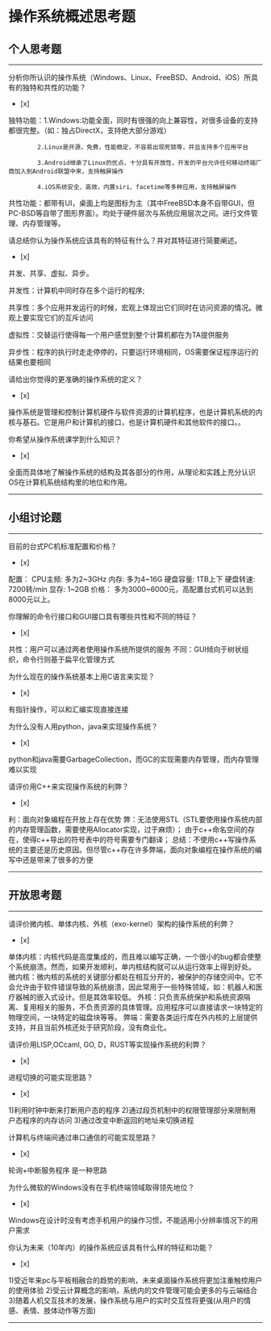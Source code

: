 # 操作系统概述思考题

## 个人思考题

---

分析你所认识的操作系统（Windows、Linux、FreeBSD、Android、iOS）所具有的独特和共性的功能？
- [x]  


> 
  独特功能：1.Windows:功能全面，同时有很强的向上兼容性，对很多设备的支持都很完整。（如：独占DirectX，支持绝大部分游戏）
           
            2.Linux是开源，免费，性能稳定，不容易出现死锁等，并且支持多个应用平台
           
            3.Android继承了Linux的优点，十分具有开放性，开发的平台允许任何移动终端厂商加入到Android联盟中来，支持触屏操作
           
            4.iOS系统安全、高效，内置siri、facetime等多种应用，支持触屏操作
          
  共性功能：都带有UI，桌面上均是图标为主（其中FreeBSD本身不自带GUI，但PC-BSD等自带了图形界面）。均处于硬件层次与系统应用层次之间。进行文件管理、内存管理等。


请总结你认为操作系统应该具有的特征有什么？并对其特征进行简要阐述。
- [x]  

>  
并发、共享、虚拟、异步。

并发性：计算机中同时存在多个运行的程序; 

共享性：多个应用并发运行的时候，宏观上体现出它们同时在访问资源的情况。微观上要实现它们的互斥访问 

虚拟性：交替运行使得每一个用户感觉到整个计算机都在为TA提供服务 

异步性：程序的执行时走走停停的，只要运行环境相同，OS需要保证程序运行的结果也要相同

请给出你觉得的更准确的操作系统的定义？
- [x]  

> 
   操作系统是管理和控制计算机硬件与软件资源的计算机程序，也是计算机系统的内核与基石。它是用户和计算机的接口，也是计算机硬件和其他软件的接口。。

你希望从操作系统课学到什么知识？
- [x]  

> 
  全面而具体地了解操作系统的结构及其各部分的作用，从理论和实践上充分认识OS在计算机系统结构里的地位和作用。

---

## 小组讨论题

---

目前的台式PC机标准配置和价格？
- [x]  
>
配置：
   CPU主频: 多为2~3GHz
   内存: 多为4~16G
   硬盘容量: 1TB上下
   硬盘转速: 7200转/min
   显存: 1~2GB
 价格： 
   多为3000~6000元，高配置台式机可以达到8000元以上。


你理解的命令行接口和GUI接口具有哪些共性和不同的特征？
- [x]  

> 
  共性：用户可以通过两者使用操作系统所提供的服务
  不同：GUI倾向于树状组织，命令行则基于扁平化管理方式

为什么现在的操作系统基本上用C语言来实现？
- [x]  

>  
  有指针操作，可以和汇编实现直接连接

为什么没有人用python，java来实现操作系统？
- [x]  

> 
  python和java需要GarbageCollection，而GC的实现需要内存管理，而内存管理难以实现

请评价用C++来实现操作系统的利弊？
- [x]  

> 
  利：面向对象编程在开放上存在优势
  弊：无法使用STL（STL要使用操作系统内部的内存管理函数，需要使用Allocator实现，过于麻烦）； 由于c++命名空间的存在，使得c++导出的符号表中的符号需要专门翻译；
  总结：不使用c++写操作系统的主要还是历史原因。但尽管c++存在许多弊端，面向对象编程在操作系统的编写中还是带来了很多的方便


---

## 开放思考题

---

请评价微内核、单体内核、外核（exo-kernel）架构的操作系统的利弊？
- [x]  

>  
   单体内核：内核代码是高度集成的，而且难以编写正确，一个很小的bug都会使整个系统崩溃。然而，如果开发顺利，单内核结构就可以从运行效率上得到好处。
   微内核：微内核的系统的关键部分都处在相互分开的，被保护的存储空间中。它不会允许由于软件错误导致的系统崩溃，因此常用于一些特殊领域，如：机器人和医疗器械的嵌入式设计。但是其效率较低。
   外核：只负责系统保护和系统资源隔离、复用相关的服务，不负责资源的具体管理。应用程序可以直接请求一块特定的物理空间，一块特定的磁盘块等等。 弊端：需要各类运行库在外内核的上层提供支持，并且当前外核还处于研究阶段，没有商业化。

请评价用LISP,OCcaml, GO, D，RUST等实现操作系统的利弊？
- [x]  

>  

进程切换的可能实现思路？
- [x]  

> 
   1)利用时钟中断来打断用户态的程序
   2)通过段页机制中的权限管理部分来限制用户态程序的内存访问
   3)通过改变中断返回的地址来切换进程

计算机与终端间通过串口通信的可能实现思路？
- [x]  

>  
   轮询+中断服务程序 是一种思路

为什么微软的Windows没有在手机终端领域取得领先地位？
- [x]  

>  
   Windows在设计时没有考虑手机用户的操作习惯，不能适用小分辨率情况下的用户需求

你认为未来（10年内）的操作系统应该具有什么样的特征和功能？
- [x]  

>  
   1)受近年来pc与平板相融合的趋势的影响，未来桌面操作系统将更加注重触控用户的使用体验
   2)受云计算概念的影响，系统内的文件管理可能会更多的与云端结合
   3)随着人机交互技术的发展，操作系统与用户的实时交互性将更强(从用户的情感、表情、肢体动作等方面)
   
---
